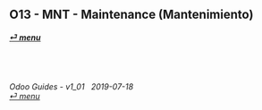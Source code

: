 ## O13 - MNT - Maintenance (Mantenimiento)
#### [_&#x23CE; menu_](//README.md)<br><br>

	
###### <br><br>Odoo Guides - v1_01 &nbsp; 2019-07-18<br>[_&#x23CE; menu_](//README.md)<br><br>
